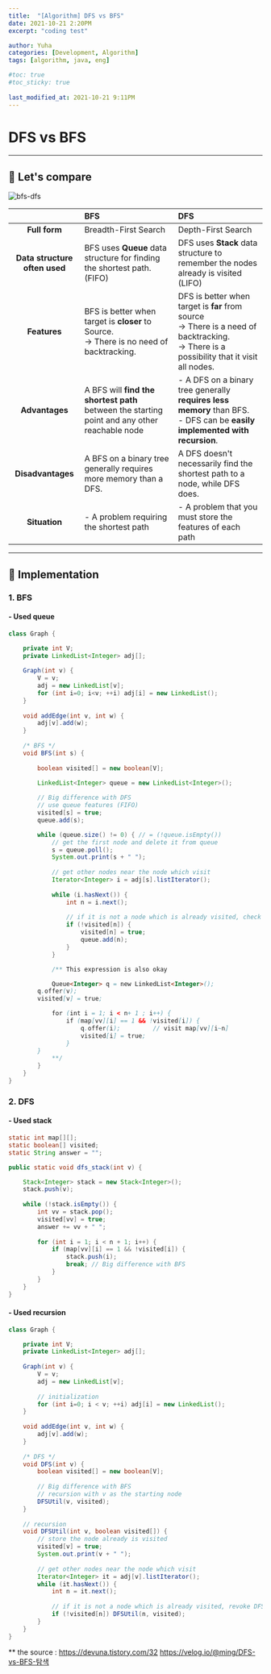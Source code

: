 ```yaml
---
title:  "[Algorithm] DFS vs BFS"
date: 2021-10-21 2:20PM
excerpt: "coding test"

author: Yuha
categories: [Development, Algorithm]
tags: [algorithm, java, eng]

#toc: true
#toc_sticky: true
 
last_modified_at: 2021-10-21 9:11PM
---
```

# DFS vs BFS
---
## 📌 Let's compare

![bfs-dfs](https://user-images.githubusercontent.com/83699657/138210966-cf002fa1-ee52-45e3-a775-a2fa5a13e859.png)

||BFS|DFS|
|:---:|:---|:---|
|**Full form**|Breadth-First Search|Depth-First Search|
|**Data structure often used** | BFS uses **Queue** data structure for finding the shortest path. (FIFO)| DFS uses **Stack** data structure to remember the nodes already is visited (LIFO) |
|**Features**| BFS is better when target is **closer** to Source.<br> -> There is no need of backtracking. | DFS is better when target is **far** from source<br> -> There is a need of backtracking.<br> -> There is a possibility that it visit all nodes.|
|**Advantages**| A BFS will **find the shortest path** between the starting point and any other reachable node| - A DFS on a binary tree generally **requires less memory** than BFS. <br> - DFS can be **easily implemented with recursion**. |
|**Disadvantages**| A BFS on a binary tree generally requires more memory than a DFS.| A DFS doesn't necessarily find the shortest path to a node, while DFS does. |
|**Situation**| - A problem requiring the shortest path | - A problem that you must store the features of each path |

---
## 📌 Implementation
### **1. BFS**
#### - Used queue
```java
class Graph { 

    private int V; 
    private LinkedList<Integer> adj[]; 
    
    Graph(int v) { 
        V = v; 
        adj = new LinkedList[v]; 
        for (int i=0; i<v; ++i) adj[i] = new LinkedList(); 
    } 
    
    void addEdge(int v, int w) { 
        adj[v].add(w); 
    } 
    
    /* BFS */ 
    void BFS(int s) { 
        
        boolean visited[] = new boolean[V]; 

        LinkedList<Integer> queue = new LinkedList<Integer>(); 
        
        // Big difference with DFS
        // use queue features (FIFO)
        visited[s] = true; 
        queue.add(s); 

        while (queue.size() != 0) { // = (!queue.isEmpty()) 
            // get the first node and delete it from queue
            s = queue.poll(); 
            System.out.print(s + " "); 
            
            // get other nodes near the node which visit
            Iterator<Integer> i = adj[s].listIterator(); 
            
            while (i.hasNext()) { 
                int n = i.next(); 
                
                // if it is not a node which is already visited, check visiting and send to the last
                if (!visited[n]) { 
                    visited[n] = true;
                    queue.add(n); 
                } 
            }

            /** This expression is also okay

            Queue<Integer> q = new LinkedList<Integer>();
	    q.offer(v);
	    visited[v] = true;

            for (int i = 1; i < n+ 1 ; i++) {
                if (map[vv][i] == 1 && !visited[i]) {
                    q.offer(i);			// visit map[vv][i~n]
                    visited[i] = true;
                }
	    }
            **/
        }
    }
}
```
### **2. DFS**
#### - Used stack
```java
static int map[][];
static boolean[] visited;	
static String answer = "";

public static void dfs_stack(int v) {

	Stack<Integer> stack = new Stack<Integer>();
	stack.push(v);
	
	while (!stack.isEmpty()) {
		int vv = stack.pop();
		visited[vv] = true;	
		answer += vv + " ";
		
		for (int i = 1; i < n + 1; i++) {
			if (map[vv][i] == 1 && !visited[i]) {
				stack.push(i);
				break; // Big difference with BFS
			}
		}
	}
}
```
#### - Used recursion
```java
class Graph { 

    private int V;
    private LinkedList<Integer> adj[];
    
    Graph(int v) { 
        V = v; 
        adj = new LinkedList[v]; 
        
        // initialization
        for (int i=0; i < v; ++i) adj[i] = new LinkedList(); 
    } 
    
    void addEdge(int v, int w) { 
        adj[v].add(w); 
    } 
    
    /* DFS */ 
    void DFS(int v) { 
        boolean visited[] = new boolean[V]; 
        
        // Big difference with BFS
        // recursion with v as the starting node
        DFSUtil(v, visited); 
    } 
    
    // recursion
    void DFSUtil(int v, boolean visited[]) { 
        // store the node already is visited 
        visited[v] = true; 
        System.out.print(v + " "); 
        
        // get other nodes near the node which visit
        Iterator<Integer> it = adj[v].listIterator();
        while (it.hasNext()) { 
            int n = it.next(); 
            
            // if it is not a node which is already visited, revoke DFSUtil 
            if (!visited[n]) DFSUtil(n, visited); 
        }
    }
}

```
** the source 
: <https://devuna.tistory.com/32>
<https://velog.io/@ming/DFS-vs-BFS-탐색>
